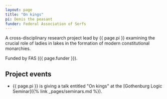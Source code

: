 ```yaml
---
layout: page
title: "On kings"
pi: Denis the peasant
funder: Federal Association of Serfs
---
```


A cross-disciplinary research project lead by {{ page.pi }} examining the crucial role of ladies in lakes in the formation of modern constitutional monarchies.

Funded by FAS ({{ page.funder }}).

## Project events

* {{ page.pi }} is giving a talk entitled "On kings" at the [Gothenburg Logic Seminar]({% link _pages/seminars.md %}).

